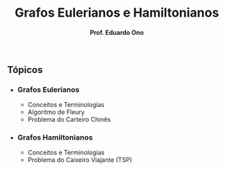 
<h1 align="center">Grafos Eulerianos e Hamiltonianos</h1>

<h4 align="center">Prof. Eduardo Ono</h4>

<br>

## Tópicos

* ### Grafos Eulerianos

    * Conceitos e Terminologias
    * Algoritmo de Fleury
    * Problema do Carteiro Chinês

* ### Grafos Hamiltonianos

    * Conceitos e Terminologias
    * Problema do Caixeiro Viajante (TSP)

<br>
